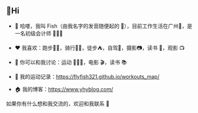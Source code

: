 ## 👋Hi 

- 👋 哈喽，我叫 Fish（由我名字的发音随便起的 🤣），目前工作生活在广州🎯，是一名初级会计师 👨🏻‍💻
  
- ❤️ 我喜欢：跑步🏃🏻，骑行🚴🏻，徒步⛺，自驾🚙，摄影📷，读书 📖，观影 📺
  
- 💬 你可以和我讨论：运动 🏃🏻‍♂️，电影 🎬，读书 📚
  
- 🏃 我的运动记录：https://flyfish321.github.io/workouts_map/
  
- 🏠 我的博客：https://www.yhyblog.com/



如果你有什么想和我交流的，欢迎和我联系 💬
